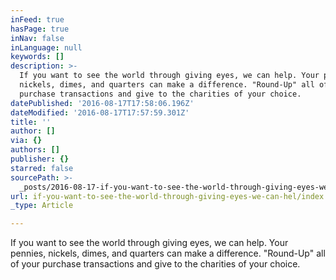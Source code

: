 ```yaml
---
inFeed: true
hasPage: true
inNav: false
inLanguage: null
keywords: []
description: >-
  If you want to see the world through giving eyes, we can help. Your pennies,
  nickels, dimes, and quarters can make a difference. "Round-Up" all of your
  purchase transactions and give to the charities of your choice.
datePublished: '2016-08-17T17:58:06.196Z'
dateModified: '2016-08-17T17:57:59.301Z'
title: ''
author: []
via: {}
authors: []
publisher: {}
starred: false
sourcePath: >-
  _posts/2016-08-17-if-you-want-to-see-the-world-through-giving-eyes-we-can-hel.md
url: if-you-want-to-see-the-world-through-giving-eyes-we-can-hel/index.html
_type: Article

---
```

If you want to see the world through giving eyes, we can help. Your pennies, nickels, dimes, and quarters can make a difference. "Round-Up" all of your purchase transactions and give to the charities of your choice.